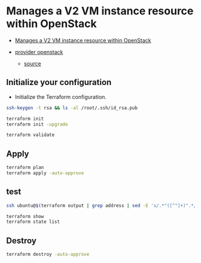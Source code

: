 # Manages a V2 VM instance resource within OpenStack

- [Manages a V2 VM instance resource within OpenStack](https://registry.terraform.io/providers/terraform-provider-openstack/openstack/latest/docs/resources/compute_instance_v2)

- [provider openstack](https://registry.terraform.io/providers/terraform-provider-openstack/openstack/latest)
  - [source](https://github.com/terraform-provider-openstack/terraform-provider-openstack)


## Initialize your configuration

- Initialize the Terraform configuration.

```sh
ssh-keygen -t rsa && ls -al /root/.ssh/id_rsa.pub

terraform init
terraform init -upgrade

terraform validate
```

## Apply

```sh
terraform plan
terraform apply -auto-approve
```

## test

```sh
ssh ubuntu@$(terraform output | grep address | sed -E 's/.*"([^"]+)".*/\1/')

terraform show
terraform state list
```

## Destroy

```sh
terraform destroy -auto-approve
```
